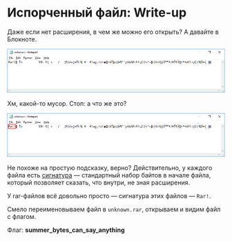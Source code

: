 # Испорченный файл: Write-up

Даже если нет расширения, в чем же можно его открыть? А давайте в Блокноте.

![Блокнот](images/notepad.png)

Хм, какой-то мусор. Стоп: а что же это?

![magic signature](images/rar.png)

Не похоже на простую подсказку, верно? Действительно, у каждого файла есть [сигнатура](https://ru.wikipedia.org/wiki/%D0%A1%D0%BF%D0%B8%D1%81%D0%BE%D0%BA_%D1%81%D0%B8%D0%B3%D0%BD%D0%B0%D1%82%D1%83%D1%80_%D1%84%D0%B0%D0%B9%D0%BB%D0%BE%D0%B2) — стандартный набор байтов в начале файла, который позволяет сказать, что внутри, не зная расширения.

У rar-файлов всё довольно просто — сигнатура этих файлов — `Rar!`.

Смело переименовываем файл в `unknown.rar`, открываем и видим файл с флагом.

Флаг: **summer_bytes_can_say_anything**

